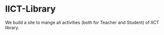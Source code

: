 # IICT-Library

We build a site to mange all activities (both for Teacher and Student) of IICT library.
